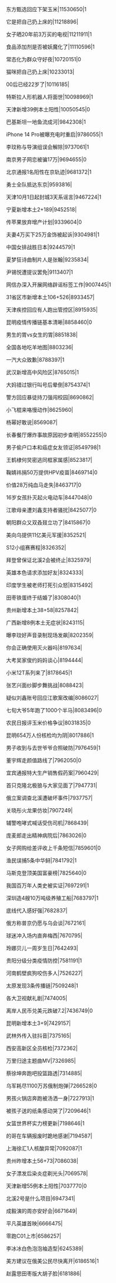 东方甄选回应下架玉米|11530650|1

它是把自己扔上床的|11218896|

女子晒20年前3万买的电视|11211911|1

食品添加剂是否被妖魔化了|11110596|1

常态化为群众守好夜|10720151|0

猫咪把自己扔上床|10233013|

00后已经22岁了|10116185|

特斯拉人形机器人将面世|10098969|1

天津新增39例本土阳性|10050545|0

巴基斯坦一地鱼流成河|9842308|1

iPhone 14 Pro被曝充电时重启|9786055|1

李玟称与导演组误会解除|9737061|1

南京男子网恋被骗17万|9694655|0

北京通报1名阳性在京轨迹|9681372|1

勇士全队抵达东京|9593816|

天津10月1日起封城3天系谣言|9467224|1

宁夏新增本土2+189|9452518|

传苹果放弃增产计划|9339604|0

夫妻4万买下25万金饰被起诉|9304981|1

中国女排战胜日本|9244579|1

夏梦狂诗曲制片人是张翰|9235834|

尹锡悦遭提议罢免|9113407|1

网信办深入开展网络辟谣标签工作|9007445|1

31省区市新增本土106+526|8933457|

天津疾控回应有人跑出管控区|8915935|

昆明疫情传播链基本清晰|8858460|0

男生的胃vs女生的胃|8851838|

全国各地吃羊地图|8803236|

一汽大众致歉|8788397|1

武汉新增高中风险区|8765015|1

大妈错过银行叫号后晕倒|8754374|1

警方回应暴徒持刀强闯校园|8690862|

小飞棍来咯慢动作|8625960|

杨幂好敢说|8569087|

长春餐厅爆炸事故原因初步查明|8552255|0

男子偷户口本和癌症女友领证|8549798|1

王鹤棣何炅密逃同框家属感|8523817|

鞠婧祎捐50万提供HPV疫苗|8469714|0

价值28万纯血马走失|8463717|0

16岁女孩扑灭起火电动车|8447048|0

江歌母亲遭刘鑫支持者骚扰|8425077|0

朝阳群众又双叒叕立功了|8415867|0

美向乌提供11亿美元军援|8352521|

S12小组赛赛程|8326352|

拜登曾保证北溪2会被终止|8325979|

英雄本色请求添加好友|8324333|

印度学生被老师打死引众怒|8315492|

田枣铁蛋终于结婚了|8308040|1

贵州新增本土38+58|8257842|

广西新增8例本土无症状|8243115|

曝李玟好声音录制现场发飙|8202359|

你会正确使用灭火器吗|8197634|

大考吴家俊约妈妈谈心|8194444|

小米12T系列来了|8178645|1

张艺兴面纱脚步舞挑战|8088423|

疑似刘鑫账号回应江歌案改编|8086027|

七旬大爷5年跑了1000个半马|8083496|0

农民日报评玉米价格争议|8031835|0

昆明654万人份核检均为阴|8017886|1

男子收到与去世爷爷合照破防|7976459|1

董宇辉走颜值路线了|7962050|0

宜宾通报特大生产销售假药案|7960429|

首只克隆北极狼与大家见面了|7947731|

俄立案调查北溪遭破坏事件|7937757|

关晓彤火龙果仿妆|7907249|

辅警咆哮式喊话受伤司机|7868439|

庞麦郎走出精神病院后|7863026|0

女子网购给差评收上千条短信|7859601|0

渔民误捕5条中华鲟|7841792|1

马斯克登顶美国富豪榜|7825640|0

我国百万年人类史被实证|7697291|1

深圳造4艘10万吨级养殖工船|7683797|1

底线代入感好强|7682837|

俄方称普京仍愿与乌会谈|7672161|

球迷冲入场内直奔梅西|7670795|

玲娜贝儿一周岁生日|7642493|

贵阳分级分类疫情防控|7581191|1

河南鹤壁疯狗咬伤多人|7526227|

太原发现3条传播链|7509248|1

各大卫视献礼剧|7474005|

离岸人民币兑美元跌破7.2|7436749|0

昆明新增本土3+9|7429157|

武林外传入驻抖音|7375165|

西安高新区全员核检|7372362|

万里归途主题曲MV|7326985|

蔡徐坤奔跑吧投篮路透|7314885|

乌军耗尽1100万苏俄制炮弹|7266528|0

男孩火锅店奔跑被汤洒一身|7227913|1

被孩子送的纸条感动哭了|7209646|1

女篮世界杯实力榜更新|7198646|1

的哥在车辆报废时跪地感谢|7194587|

上海徐汇1人核酸异常|7092087|1

贵州昨增本土56+73|7086038|

女子漂发后染炎症剃光头|7069578|

天津新增55例本土阳性|7037770|0

北溪2号是什么项目|6947341|

成毅演的周亦安好会|6671649|

平凡英雄首映|6666475|

零跑C01上市|6586257|

李冰冰白色泡泡袖造型|6245389|

美方建议在俄美公民尽快离开|6186516|1

赵露思田枣版大胡子脸|6181886|

